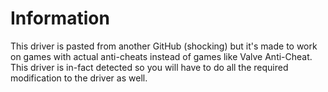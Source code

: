 # Information
This driver is pasted from another GitHub (shocking) but it's made to work on games with actual anti-cheats instead of games like Valve Anti-Cheat. This driver is in-fact detected so you will have to do all the required modification to the driver as well.
